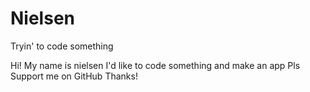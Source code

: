 # Nielsen

Tryin' to code something

Hi! My name is nielsen I'd like to code something and make an app
Pls Support me on GitHub Thanks!
